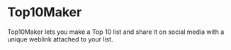 # Top10Maker
Top10Maker lets you make a Top 10 list and share it on social media with a unique weblink attached to your list.